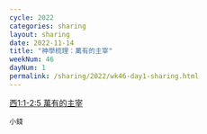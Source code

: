 ```yaml
---
cycle: 2022
categories: sharing
layout: sharing
date: 2022-11-14
title: "神學梳理：萬有的主宰"
weekNum: 46
dayNum: 1
permalink: /sharing/2022/wk46-day1-sharing.html
---
```


[西1:1-2:5 萬有的主宰](https://eccseattle.github.io/media/sharing/2022/wk046/2022-11-14-bin.m4a)

`小錢`

